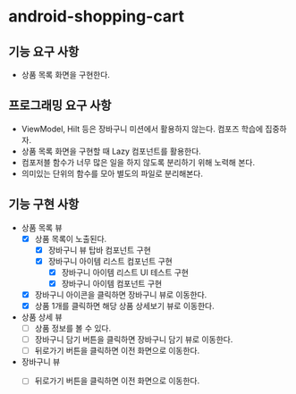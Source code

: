 # android-shopping-cart

## 기능 요구 사항
- 상품 목록 화면을 구현한다.

## 프로그래밍 요구 사항
- ViewModel, Hilt 등은 장바구니 미션에서 활용하지 않는다. 컴포즈 학습에 집중하자.
- 상품 목록 화면을 구현할 때 Lazy 컴포넌트를 활용한다.
- 컴포저블 함수가 너무 많은 일을 하지 않도록 분리하기 위해 노력해 본다.
- 의미있는 단위의 함수를 모아 별도의 파일로 분리해본다.

## 기능 구현 사항
- 상품 목록 뷰
  - [x] 상품 목록이 노출된다.
    - [x] 장바구니 뷰 탑바 컴포넌트 구현
    - [x] 장바구니 아이템 리스트 컴포넌트 구현
      - [x] 장바구니 아이템 리스트 UI 테스트 구현
      - [x] 장바구니 아이템 컴포넌트 구현
  - [x] 장바구니 아이콘을 클릭하면 장바구니 뷰로 이동한다.
  - [x] 상품 1개를 클릭하면 해당 상품 상세보기 뷰로 이동한다.

- 상품 상세 뷰
  - [ ] 상품 정보를 볼 수 있다.
  - [ ] 장바구니 담기 버튼을 클릭하면 장바구니 담기 뷰로 이동한다.
  - [ ] 뒤로가기 버튼을 클릭하면 이전 화면으로 이동한다.

- 장바구니 뷰
  - [ ] 뒤로가기 버튼을 클릭하면 이전 화면으로 이동한다.

